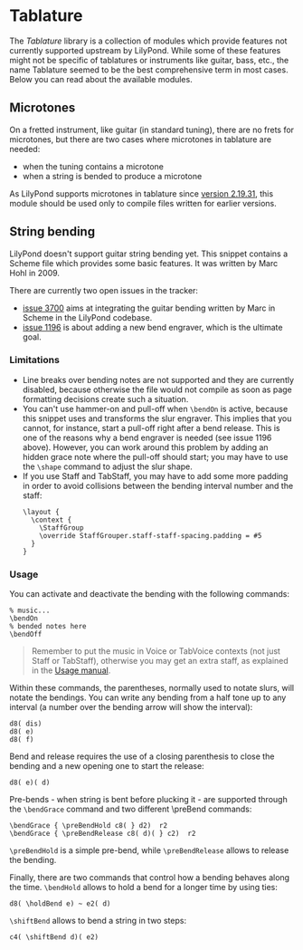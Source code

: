 # Tablature

The *Tablature* library is a collection of modules which provide features not
currently supported upstream by LilyPond.  While some of these features
might not be specific of tablatures or instruments like guitar, bass, etc.,
the name Tablature seemed to be the best comprehensive term in most cases.
Below you can read about the available modules.

## Microtones

On a fretted instrument, like guitar (in standard tuning), there are no frets
for microtones, but there are two cases where microtones in tablature
are needed:

- when the tuning contains a microtone
- when a string is bended to produce a microtone

As LilyPond supports microtones in tablature since
[version 2.19.31](https://sourceforge.net/p/testlilyissues/issues/4643/),
this module should be used only to compile files written for earlier versions.

## String bending

LilyPond doesn't support guitar string bending yet.  This snippet
contains a Scheme file which provides some basic features.  It was
written by Marc Hohl in 2009.

There are currently two open issues in the tracker:

- [issue 3700](https://sourceforge.net/p/testlilyissues/issues/3700/)
  aims at integrating the guitar bending written by Marc in Scheme
  in the LilyPond codebase.
- [issue 1196](https://sourceforge.net/p/testlilyissues/issues/1196/)
  is about adding a new bend engraver, which is the ultimate goal.


### Limitations

- Line breaks over bending notes are not supported and they are currently
  disabled, because otherwise the file would not compile as soon as page
  formatting decisions create such a situation.
- You can't use hammer-on and pull-off when `\bendOn` is active, because
  this snippet uses and transforms the slur engraver.  This implies that
  you cannot, for instance, start a pull-off right after a bend release.
  This is one of the reasons why a bend engraver is needed (see
  issue 1196 above). However, you can work around this problem by adding
  an hidden grace note  where the pull-off should start; you may have to
  use the `\shape` command to adjust the slur shape.
- If you use Staff and TabStaff, you may have to add some more padding
  in order to avoid collisions between the bending interval number and
  the staff:
  ```
  \layout {
    \context {
      \StaffGroup
      \override StaffGrouper.staff-staff-spacing.padding = #5
    }
  }
  ```


### Usage

You can activate and deactivate the bending with the following commands:

    % music...
    \bendOn
    % bended notes here
    \bendOff

> Remember to put the music in Voice or TabVoice contexts (not just Staff
> or TabStaff), otherwise you may get an extra staff, as explained in the
> [Usage manual](http://lilypond.org/doc/stable/Documentation/usage/common-errors.html#an-extra-staff-appears).

Within these commands, the parentheses, normally used to notate slurs,
will notate the bendings.  You can write any bending from a half
tone up to any interval (a number over the bending arrow will show
the interval):

    d8( dis)
    d8( e)
    d8( f)

Bend and release requires the use of a closing parenthesis to close the
bending and a new opening one to start the release:

    d8( e)( d)

Pre-bends - when string is bent before plucking it - are supported
through the `\bendGrace` command and two different \preBend commands:

    \bendGrace { \preBendHold c8( } d2)  r2
    \bendGrace { \preBendRelease c8( d)( } c2)  r2

`\preBendHold` is a simple pre-bend, while `\preBendRelease` allows to
release the bending.

Finally, there are two commands that control how a bending behaves
along the time.  `\bendHold` allows to hold a bend for a longer time
by using ties:

    d8( \holdBend e) ~ e2( d)

`\shiftBend` allows to bend a string in two steps:

    c4( \shiftBend d)( e2)
